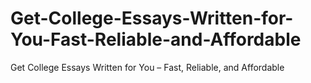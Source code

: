 # Get-College-Essays-Written-for-You-Fast-Reliable-and-Affordable
Get College Essays Written for You – Fast, Reliable, and Affordable
